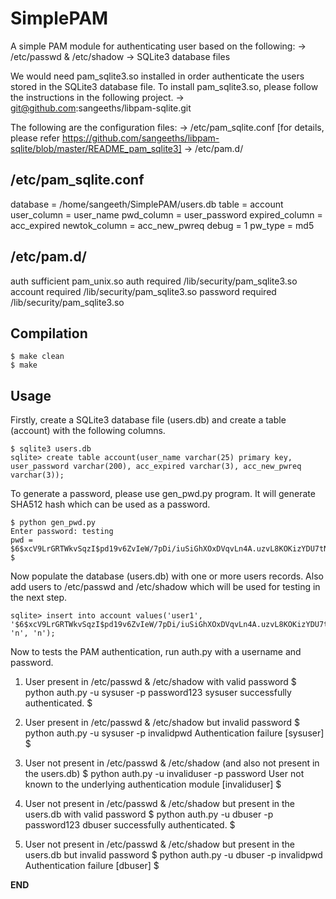 SimplePAM
=========


A simple PAM module for authenticating user based on the following:
    -> /etc/passwd &amp; /etc/shadow 
    -> SQLite3 database files


We would need pam_sqlite3.so installed in order authenticate the 
users stored in the SQLite3 database file. To install pam_sqlite3.so, 
please follow the instructions in the following project.
    -> git@github.com:sangeeths/libpam-sqlite.git


The following are the configuration files:
    -> /etc/pam_sqlite.conf [for details, please refer 
       https://github.com/sangeeths/libpam-sqlite/blob/master/README_pam_sqlite3]
    -> /etc/pam.d/<service>
        

/etc/pam_sqlite.conf
--------------------
database = /home/sangeeth/SimplePAM/users.db
table = account
user_column = user_name
pwd_column = user_password
expired_column = acc_expired
newtok_column = acc_new_pwreq
debug = 1
pw_type = md5


/etc/pam.d/<service>
--------------------
auth        sufficient  pam_unix.so
auth        required    /lib/security/pam_sqlite3.so
account     required    /lib/security/pam_sqlite3.so
password    required    /lib/security/pam_sqlite3.so


Compilation
-----------

    $ make clean
    $ make


Usage
-----
Firstly, create a SQLite3 database file (users.db) and create a 
table (account) with the following columns.

    $ sqlite3 users.db
    sqlite> create table account(user_name varchar(25) primary key, user_password varchar(200), acc_expired varchar(3), acc_new_pwreq varchar(3));

To generate a password, please use gen_pwd.py program. It will 
generate SHA512 hash which can be used as a password.

    $ python gen_pwd.py
    Enter password: testing
    pwd = $6$xcV9LrGRTWkvSqzI$pd19v6ZvIeW/7pDi/iuSiGhXOxDVqvLn4A.uzvL8KOKizYDU7tNu4LnM8u68ySyKxYSh.bJuL99XpTUEKqPNn0
    $

Now populate the database (users.db) with one or more users records. 
Also add users to /etc/passwd and /etc/shadow which will be used for 
testing in the next step.

    sqlite> insert into account values('user1', '$6$xcV9LrGRTWkvSqzI$pd19v6ZvIeW/7pDi/iuSiGhXOxDVqvLn4A.uzvL8KOKizYDU7tNu4LnM8u68ySyKxYSh.bJuL99XpTUEKqPNn0', 'n', 'n');


Now to tests the PAM authentication, run auth.py with a username and password.

1. User present in /etc/passwd & /etc/shadow with valid password
    $ python auth.py -u sysuser -p password123
    sysuser successfully authenticated.
    $

2. User present in /etc/passwd & /etc/shadow but invalid password
    $ python auth.py -u sysuser -p invalidpwd
    Authentication failure [sysuser]
    $

3. User not present in /etc/passwd & /etc/shadow (and also not 
   present in the users.db)
    $ python auth.py -u invaliduser -p password
    User not known to the underlying authentication module [invaliduser]
    $

4. User not present in /etc/passwd & /etc/shadow but present 
   in the users.db with valid password
    $ python auth.py -u dbuser -p password123
    dbuser successfully authenticated.
    $

5. User not present in /etc/passwd & /etc/shadow but present 
   in the users.db but invalid password
    $ python auth.py -u dbuser -p invalidpwd
    Authentication failure [dbuser]
    $


__END__
